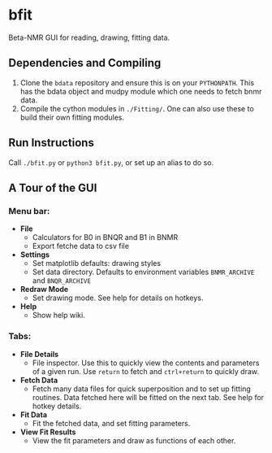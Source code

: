 # bfit
Beta-NMR GUI for reading, drawing, fitting data. 

## Dependencies and Compiling

1. Clone the `bdata` repository and ensure this is on your `PYTHONPATH`. This has the bdata object and mudpy module which one needs to fetch bnmr data. 
2. Compile the cython modules in `./Fitting/`. One can also use these to build their own fitting modules. 

## Run Instructions

Call `./bfit.py` or `python3 bfit.py`, or set up an alias to do so. 

## A Tour of the GUI

### Menu bar: 

* **File**
    * Calculators for B0 in BNQR and B1 in BNMR
    * Export fetche data to csv file
* **Settings**
    * Set matplotlib defaults: drawing styles
    * Set data directory. Defaults to environment variables `BNMR_ARCHIVE` and `BNQR_ARCHIVE`
* **Redraw Mode**
    * Set drawing mode. See help for details on hotkeys. 
* **Help**
    * Show help wiki.

### Tabs:

* **File Details**
    * File inspector. Use this to quickly view the contents and parameters of a given run. Use `return` to fetch and `ctrl+return` to quickly draw. 
* **Fetch Data**
    * Fetch many data files for quick superposition and to set up fitting routines. Data fetched here will be fitted on the next tab. See help for hotkey details. 
* **Fit Data**
    * Fit the fetched data, and set fitting parameters. 
* **View Fit Results**
    * View the fit parameters and draw as functions of each other. 